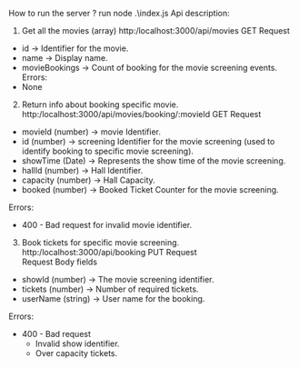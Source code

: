 How to run the server ? run node .\index.js
Api description:
1. Get all the movies (array)
http:/localhost:3000/api/movies
GET Request 
- id            -> Identifier for the movie.
- name          -> Display name.
- movieBookings -> Count of booking for the movie screening events.
Errors:
- None

2. Return info about booking specific movie.
http:/localhost:3000/api/movies/booking/:movieId
GET Request
- movieId   (number) -> movie Identifier.
- id        (number) -> screening Identifier for the movie screening (used to identify booking to specific movie screening).
- showTime  (Date)   -> Represents the show time of the movie screening.
- hallId    (number) -> Hall Identifier.
- capacity  (number) -> Hall Capacity.
- booked    (number) -> Booked Ticket Counter for the movie screening.

Errors:
- 400 - Bad request for invalid movie identifier.

3. Book tickets for specific  movie screening.
http:/localhost:3000/api/booking
PUT Request  
Request Body fields
- showId   (number) -> The movie screening identifier.
- tickets  (number) -> Number of required tickets.
- userName (string) -> User name for the booking.

Errors:
- 400 - Bad request 
    - Invalid show identifier.
    - Over capacity tickets.